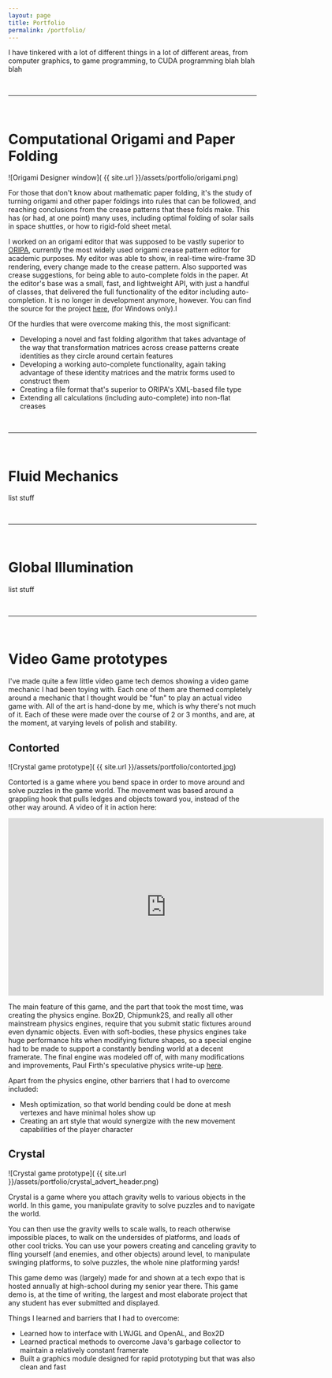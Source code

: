 ```yaml
---
layout: page
title: Portfolio
permalink: /portfolio/
---
```


I have tinkered with a lot of different things in a lot of different areas, from computer graphics, to game programming, to CUDA programming blah blah blah

<br />
<hr>
<br />

Computational Origami and Paper Folding
===

![Origami Designer window]( {{ site.url }}/assets/portfolio/origami.png)

For those that don't know about mathematic paper folding, it's the study of turning origami and other paper foldings into rules that can be followed, and reaching conclusions from the crease patterns that these folds make. This has (or had, at one point) many uses, including optimal folding of solar sails in space shuttles, or how to rigid-fold sheet metal.

I worked on an origami editor that was supposed to be vastly superior to [ORIPA](http://mitani.cs.tsukuba.ac.jp/oripa/), currently the most widely used origami crease pattern editor for academic purposes. My editor was able to show, in real-time wire-frame 3D rendering, every change made to the crease pattern. Also supported was crease suggestions, for being able to auto-complete folds in the paper. At the editor's base was a small, fast, and lightweight  API, with just a handful of classes, that delivered the full functionality of the editor including auto-completion. It is no longer in development anymore, however. You can find the source for the project [here](https://github.com/CulDeVu/OrigamiConverter), (for Windows only).l

Of the hurdles that were overcome making this, the most significant: 

- Developing a novel and fast folding algorithm that takes advantage of the way that transformation matrices across crease patterns create identities as they circle around certain features
- Developing a working auto-complete functionality, again taking advantage of these identity matrices and the matrix forms used to construct them
- Creating a file format that's superior to ORIPA's XML-based file type
- Extending all calculations (including auto-complete) into non-flat creases

<br />
<hr>
<br />

Fluid Mechanics
===

list stuff

<br />
<hr>
<br />

Global Illumination
===

list stuff

<br />
<hr>
<br />


Video Game prototypes
===

I've made quite a few little video game tech demos showing a video game mechanic I had been toying with. Each one of them are themed completely around a mechanic that I thought would be "fun" to play an actual video game with. All of the art is hand-done by me, which is why there's not much of it. Each of these were made over the course of 2 or 3 months, and are, at the moment, at varying levels of polish and stability.

Contorted
---

![Crystal game prototype]( {{ site.url }}/assets/portfolio/contorted.jpg)

Contorted is a game where you bend space in order to move around and solve puzzles in the game world. The movement was based around a grappling hook that pulls ledges and objects toward you, instead of the other way around. A video of it in action here:

<iframe width="640" height="360" src="https://www.youtube.com/embed/h2K6sl1c4fY" frameborder="0" allowfullscreen></iframe>

The main feature of this game, and the part that took the most time, was creating the physics engine. Box2D, Chipmunk2S, and really all other mainstream physics engines, require that you submit static fixtures around even dynamic objects. Even with soft-bodies, these physics engines take huge performance hits when modifying fixture shapes, so a special engine had to be made to support a constantly bending world at a decent framerate. The final engine was modeled off of, with many modifications and improvements, Paul Firth's speculative physics write-up [here](http://www.wildbunny.co.uk/blog/2011/03/25/speculative-contacts-an-continuous-collision-engine-approach-part-1/).

Apart from the physics engine, other barriers that I had to overcome included:

- Mesh optimization, so that world bending could be done at mesh vertexes and have minimal holes show up
- Creating an art style that would synergize with the new movement capabilities of the player character

Crystal
---

![Crystal game prototype]( {{ site.url }}/assets/portfolio/crystal_advert_header.png)

Crystal is a game where you attach gravity wells to various objects in the world. In this game, you manipulate gravity to solve puzzles and to navigate the world.

You can then use the gravity wells to scale walls, to reach otherwise impossible places, to walk on the undersides of platforms, and loads of other cool tricks. You can use your powers creating and canceling gravity to fling yourself (and enemies, and other objects) around level, to manipulate swinging platforms, to solve puzzles, the whole nine platforming yards!

This game demo was (largely) made for and shown at a tech expo that is hosted annually at high-school during my senior year there. This game demo is, at the time of writing, the largest and most elaborate project that any student has ever submitted and displayed.

Things I learned and barriers that I had to overcome:

- Learned how to interface with LWJGL and OpenAL, and Box2D
- Learned practical methods to overcome Java's garbage collector to maintain a relatively constant framerate
- Built a graphics module designed for rapid prototyping but that was also clean and fast